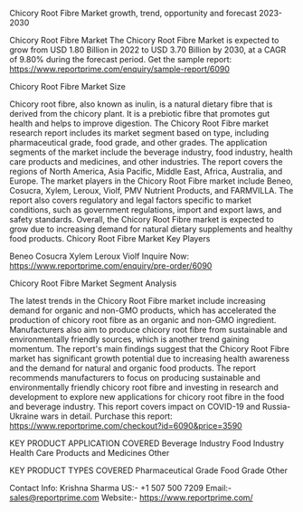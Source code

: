 Chicory Root Fibre Market growth, trend, opportunity and forecast 2023-2030

Chicory Root Fibre Market
The Chicory Root Fibre Market is expected to grow from USD 1.80 Billion in 2022 to USD 3.70 Billion by 2030, at a CAGR of 9.80% during the forecast period.
Get the sample report: https://www.reportprime.com/enquiry/sample-report/6090 


Chicory Root Fibre Market Size

Chicory root fibre, also known as inulin, is a natural dietary fibre that is derived from the chicory plant. It is a prebiotic fibre that promotes gut health and helps to improve digestion. The Chicory Root Fibre market research report includes its market segment based on type, including pharmaceutical grade, food grade, and other grades. The application segments of the market include the beverage industry, food industry, health care products and medicines, and other industries. The report covers the regions of North America, Asia Pacific, Middle East, Africa, Australia, and Europe. The market players in the Chicory Root Fibre market include Beneo, Cosucra, Xylem, Leroux, Violf, PMV Nutrient Products, and FARMVILLA. The report also covers regulatory and legal factors specific to market conditions, such as government regulations, import and export laws, and safety standards. Overall, the Chicory Root Fibre market is expected to grow due to increasing demand for natural dietary supplements and healthy food products. 
Chicory Root Fibre Market Key Players

Beneo
Cosucra
Xylem
Leroux
Violf
Inquire Now: https://www.reportprime.com/enquiry/pre-order/6090 


Chicory Root Fibre Market Segment Analysis

The latest trends in the Chicory Root Fibre market include increasing demand for organic and non-GMO products, which has accelerated the production of chicory root fibre as an organic and non-GMO ingredient. Manufacturers also aim to produce chicory root fibre from sustainable and environmentally friendly sources, which is another trend gaining momentum.
The report's main findings suggest that the Chicory Root Fibre market has significant growth potential due to increasing health awareness and the demand for natural and organic food products. The report recommends manufacturers to focus on producing sustainable and environmentally friendly chicory root fibre and investing in research and development to explore new applications for chicory root fibre in the food and beverage industry.
This report covers impact on COVID-19 and Russia-Ukraine wars in detail.
Purchase this report: https://www.reportprime.com/checkout?id=6090&price=3590 


KEY PRODUCT APPLICATION COVERED
Beverage Industry
Food Industry
Health Care Products and Medicines
Other


KEY PRODUCT TYPES COVERED
Pharmaceutical Grade
Food Grade
Other

Contact Info:
Krishna Sharma
US:- +1 507 500 7209
Email:- sales@reportprime.com
Website:- https://www.reportprime.com/




